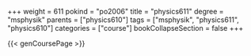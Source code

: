+++
weight = 611
pokind = "po2006"
title = "physics611"
degree = "msphysik"
parents = ["physics610"]
tags = ["msphysik", "physics611", "physics610"]
categories = ["course"]
bookCollapseSection = false
+++

{{< genCoursePage >}}
